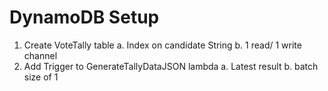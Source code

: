 # DynamoDB Setup

1. Create VoteTally table
	a. Index on candidate String
	b. 1 read/ 1 write channel
2. Add Trigger to GenerateTallyDataJSON lambda
	a. Latest result
	b. batch size of 1